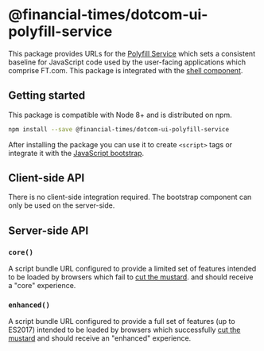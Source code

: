 # @financial-times/dotcom-ui-polyfill-service

This package provides URLs for the [Polyfill Service] which sets a consistent baseline for JavaScript code used by the user-facing applications which comprise FT.com. This package is integrated with the [shell component].

[Polyfill Service]: https://polyfill.io/

## Getting started

This package is compatible with Node 8+ and is distributed on npm.

```sh
npm install --save @financial-times/dotcom-ui-polyfill-service
```

After installing the package you can use it to create `<script>` tags or integrate it with the [JavaScript bootstrap].

[JavaScript bootstrap]: ../dotcom-ui-bootstrap/readme.md


## Client-side API

There is no client-side integration required. The bootstrap component can only be used on the server-side.


## Server-side API

### `core()`

A script bundle URL configured to provide a limited set of features intended to be loaded by browsers which fail to [cut the mustard]. and should receive a "core" experience.

### `enhanced()`

A script bundle URL configured to provide a full set of features (up to ES2017) intended to be loaded by browsers which successfully [cut the mustard] and should receive an "enhanced" experience.

[cut the mustard]: ../dotcom-ui-bootstrap/readme.md#cutting-the-mustard
[shell component]: ../dotcom-ui-shell/readme.md
